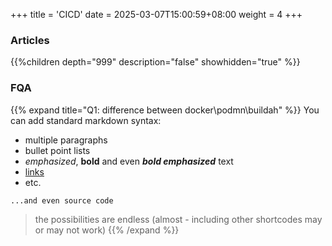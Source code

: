 +++
title = 'CICD'
date = 2025-03-07T15:00:59+08:00
weight = 4
+++


### Articles
{{%children depth="999" description="false" showhidden="true" %}}

### FQA
{{% expand title="Q1: difference between docker\podmn\buildah" %}}
You can add standard markdown syntax:

- multiple paragraphs
- bullet point lists
- _emphasized_, **bold** and even **_bold emphasized_** text
- [links](https://example.com)
- etc.

```plaintext
...and even source code
```

> the possibilities are endless (almost - including other shortcodes may or may not work)
{{% /expand %}} 